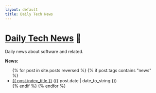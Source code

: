 ```yaml
---
layout: default
title: Daily Tech News
---
```


# [Daily Tech News](http://daily-tech-news.github.io) 📜

Daily news about software and related.

<script type='text/javascript' src='https://ko-fi.com/widgets/widget_2.js'></script><script type='text/javascript'>kofiwidget2.init('Support Me on Ko-fi', '#29abe0', 'O5O62HPMB');kofiwidget2.draw();</script>

**News:**

<ul class="posts">
  {% for post in site.posts reversed %}
    {% if post.tags contains "news" %}
    <li><a href="{{ BASE_PATH }}{{ post.url }}">{{ post.index_title }}</a> ({{ post.date | date_to_string }})</li>
    {% endif %}
  {% endfor %}
</ul>

